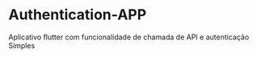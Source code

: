 # Authentication-APP
Aplicativo flutter com funcionalidade de chamada de API e autenticação Simples
